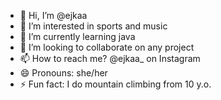 - 👋 Hi, I’m @ejkaa
- 👀 I’m interested in sports and music
- 🌱 I’m currently learning java
- 💞️ I’m looking to collaborate on any project
- 📫 How to reach me? @ejkaa_ on Instagram
- 😄 Pronouns: she/her
- ⚡ Fun fact: I do mountain climbing from 10 y.o.

<!---
ejkaa/ejkaa is a ✨ special ✨ repository because its `README.md` (this file) appears on your GitHub profile.
You can click the Preview link to take a look at your changes.
--->
